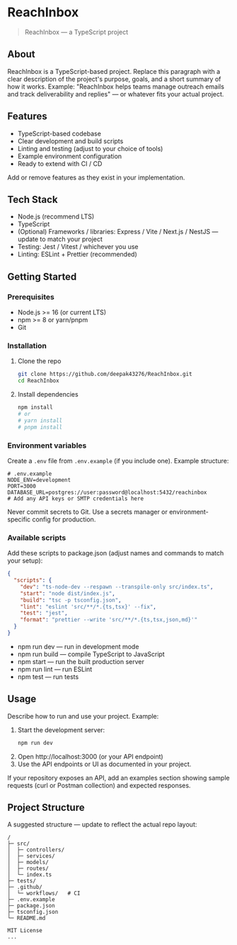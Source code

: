 # ReachInbox

> ReachInbox — a TypeScript project




## About
ReachInbox is a TypeScript-based project. Replace this paragraph with a clear description of the project's purpose, goals, and a short summary of how it works. Example: "ReachInbox helps teams manage outreach emails and track deliverability and replies" — or whatever fits your actual project.

## Features
- TypeScript-based codebase
- Clear development and build scripts
- Linting and testing (adjust to your choice of tools)
- Example environment configuration
- Ready to extend with CI / CD

Add or remove features as they exist in your implementation.

## Tech Stack
- Node.js (recommend LTS)
- TypeScript
- (Optional) Frameworks / libraries: Express / Vite / Next.js / NestJS — update to match your project
- Testing: Jest / Vitest / whichever you use
- Linting: ESLint + Prettier (recommended)

## Getting Started

### Prerequisites
- Node.js >= 16 (or current LTS)
- npm >= 8 or yarn/pnpm
- Git

### Installation
1. Clone the repo
   ```bash
   git clone https://github.com/deepak43276/ReachInbox.git
   cd ReachInbox
   ```
2. Install dependencies
   ```bash
   npm install
   # or
   # yarn install
   # pnpm install
   ```

### Environment variables
Create a `.env` file from `.env.example` (if you include one). Example structure:
```
# .env.example
NODE_ENV=development
PORT=3000
DATABASE_URL=postgres://user:password@localhost:5432/reachinbox
# Add any API keys or SMTP credentials here
```

Never commit secrets to Git. Use a secrets manager or environment-specific config for production.

### Available scripts
Add these scripts to package.json (adjust names and commands to match your setup):

```json
{
  "scripts": {
    "dev": "ts-node-dev --respawn --transpile-only src/index.ts",
    "start": "node dist/index.js",
    "build": "tsc -p tsconfig.json",
    "lint": "eslint 'src/**/*.{ts,tsx}' --fix",
    "test": "jest",
    "format": "prettier --write 'src/**/*.{ts,tsx,json,md}'"
  }
}
```

- npm run dev — run in development mode
- npm run build — compile TypeScript to JavaScript
- npm start — run the built production server
- npm run lint — run ESLint
- npm test — run tests

## Usage
Describe how to run and use your project. Example:

1. Start the development server:
   ```bash
   npm run dev
   ```
2. Open http://localhost:3000 (or your API endpoint)
3. Use the API endpoints or UI as documented in your project.

If your repository exposes an API, add an examples section showing sample requests (curl or Postman collection) and expected responses.

## Project Structure
A suggested structure — update to reflect the actual repo layout:

```
/
├─ src/
│  ├─ controllers/
│  ├─ services/
│  ├─ models/
│  ├─ routes/
│  └─ index.ts
├─ tests/
├─ .github/
│  └─ workflows/   # CI
├─ .env.example
├─ package.json
├─ tsconfig.json
└─ README.md
```


```
MIT License
...

